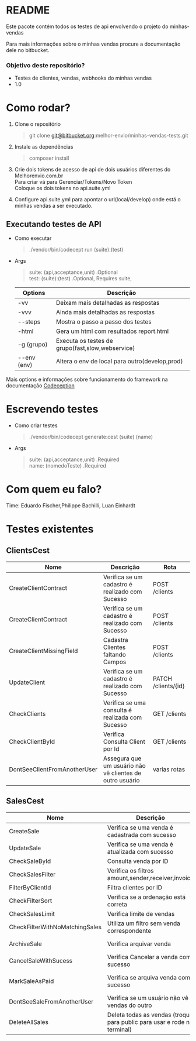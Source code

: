 # README #

Este pacote contém todos os testes de api envolvendo o projeto do minhas-vendas  

Para mais informações sobre o minhas vendas procure a documentação dele no bitbucket.  

### Objetivo deste repositório? ###

* Testes de clientes, vendas, webhooks do minhas vendas
* 1.0

# Como rodar? #

1. Clone o repositório
   > git clone git@bitbucket.org:melhor-envio/minhas-vendas-tests.git 
2. Instale as dependências
   > composer install

3. Crie dois tokens de acesso de api de dois usuários diferentes do Melhorenvio.com.br  
Para criar vá para Gerenciar/Tokens/Novo Token  
Coloque os dois tokens no api.suite.yml  
4. Configure api.suite.yml para apontar o url(local/develop) onde está o minhas vendas a ser executado.


## Executando testes de API  ##

* Como executar
  > ./vendor/bin/codecept run (suite):(test) 
* Args
  > suite: (api,acceptance,unit) .Optional   
   test: (suite):(test) .Optional, Requires suite,

  | Options | Descrição | 
  |------|-------|
  |-vv|Deixam mais detalhadas as respostas
  |-vvv|Ainda mais detalhadas as respostas
  |--steps|Mostra o passo a passo dos testes
  |-html|Gera um html com resultados report.html
  |-g (grupo)| Executa os testes de grupo(fast,slow,webservice)
  |--env (env)| Altera o env de local para outro(develop,prod)


Mais options e informações sobre funcionamento do framework na documentação [Codeception](https://codeception.com/docs/01-Introduction)

#  Escrevendo testes #
* Como criar testes
  > ./vendor/bin/codecept generate:cest (suite) (name) 
* Args
  > suite: (api,acceptance,unit) .Required   
   name: (nomedoTeste) .Required


# Com quem eu falo? #

Time: Eduardo Fischer,Philippe Bachilli, Luan Einhardt 

# Testes existentes #

## ClientsCest ##
| Nome | Descrição |Rota| 
|------|-------|---|
|CreateClientContract  | Verifica se um cadastro é realizado com Sucesso| POST /clients |  
|CreateClientContract |Verifica se um cadastro é realizado com Sucesso| POST /clients
|CreateClientMissingField | Cadastra Clientes faltando Campos| POST /clients
|UpdateClient | Verifica se um cadastro é realizado com Sucesso| PATCH /clients/{id}
|CheckClients | Verifica se uma consulta é realizada com Sucesso| GET /clients
|CheckClientById | Verifica Consulta Client por Id| GET /clients
|DontSeeClientFromAnotherUser | Assegura que um usuário não vê clientes de outro usuário| varias rotas| 

## SalesCest  
| Nome | Descrição |Rota| 
|------|-------|---|
|CreateSale | Verifica se uma venda é cadastrada com sucesso| POST /sales
|UpdateSale | Verifica se uma venda é atualizada com sucesso| POST /sales/{id}
|CheckSaleById | Consulta venda por ID| GET /sales/{id}
|CheckSalesFilter | Verifica os filtros amount,sender,receiver,invoice| GET /sales?filter[]=x,y
|FilterByClientId | Filtra clientes por ID| GET /sales
|CheckFilterSort | Verifica se a ordenação está correta| GET /sales?sort={variable}
|CheckSalesLimit | Verifica limite de vendas| GET /sales?limit
|CheckFilterWithNoMatchingSales | Utiliza um filtro sem venda correspondente|GET /sales?filter[]=x,y
|ArchiveSale | Verifica arquivar venda| GET /sales/{id}/archive
|CancelSaleWithSucess | Verifica Cancelar a venda com sucesso| POST /sales/{id}/cancel
|MarkSaleAsPaid | Verifica se arquiva venda com sucesso| POST /sales/{id}/make-paid
|DontSeeSaleFromAnotherUser | Verifica se um usuário não vê vendas do outro|varias rotas| 
|DeleteAllSales | Deleta todas as vendas (troque para public para usar e rode no terminal)|DELETE /sales/{id}|

